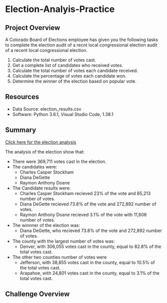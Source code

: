 # Election-Analyis-Practice

## Project Overview
A Colorado Board of Elections employee has given you the following tasks to complete the election audit of a recnt local congressional election audit of a recent local congressional election. 

1. Calculate the total number of votes cast. 
2. Get a complete list of candidates who received votes. 
3. Calculate the total number of votes each candidate received. 
4. Calculate the percentage of votes each candidate won.
5. Determine the winner of the election based on popular vote. 

## Resources 
- Data Source: election_results.csv
- Software: Python 3.6.1, Visual Studio Code, 1.38.1

## Summary 
[Click here for the election analysis](election_analysis.txt)

The analysis of the election show that:
- There were 369,711 votes cast in the election. 
- The candidates were:
  - Charles Casper Stockham
  - Diana DeGette
  - Raymon Anthony Doane
- The Candidate results were: 
  - Charles Casper Stockham recieved 23% of the vote and 85,213 number of votes.
  - Diana DeGette recieved 73.8% of the vote and 272,892 number of votes. 
  - Raymon Anthony Doane recieved 3.1% of the vote with 11,606 number of votes.
- The winnner of the election was:
  - Diana DeGette, who recieved 73.8% of the vote and 272,892 number of votes. 
- The county with the largest number of votes was:
  - Denver, with 306,055 votes cast in the county, equal to 82.8% of the total votes cast. 
- The other two counties number of votes were
  - Jefferson, with 38,855 votes cast in the county, equal to 10.5% of the total votes cast.
  - Arapahoe, with 24,801 votes cast in the county, equal to 3.1% of the total votes cast. 

## Challenge Overview

